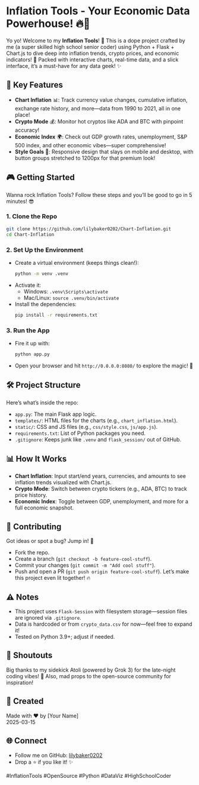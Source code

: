 # Inflation Tools - Your Economic Data Powerhouse! 🔥🎉

Yo yo! Welcome to my **Inflation Tools**! 🎵 This is a dope project crafted by me (a super skilled high school senior coder) using Python + Flask + Chart.js to dive deep into inflation trends, crypto prices, and economic indicators! 💪 Packed with interactive charts, real-time data, and a slick interface, it’s a must-have for any data geek! ✨

## 🚀 Key Features
- **Chart Inflation** 📊: Track currency value changes, cumulative inflation, exchange rate history, and more—data from 1990 to 2021, all in one place!
- **Crypto Mode** 💰: Monitor hot cryptos like ADA and BTC with pinpoint accuracy!
- **Economic Index** 🌍: Check out GDP growth rates, unemployment, S&P 500 index, and other economic vibes—super comprehensive!
- **Style Goals** 🎨: Responsive design that slays on mobile and desktop, with button groups stretched to 1200px for that premium look!

## 🎮 Getting Started
Wanna rock Inflation Tools? Follow these steps and you’ll be good to go in 5 minutes! 😎

### 1. Clone the Repo
```bash
git clone https://github.com/lilybaker0202/Chart-Inflation.git
cd Chart-Inflation
```

### 2. Set Up the Environment
- Create a virtual environment (keeps things clean!):
  ```bash
  python -m venv .venv
  ```
- Activate it:
  - Windows: `.venv\Scripts\activate`
  - Mac/Linux: `source .venv/bin/activate`
- Install the dependencies:
  ```bash
  pip install -r requirements.txt
  ```

### 3. Run the App
- Fire it up with:
  ```bash
  python app.py
  ```
- Open your browser and hit `http://0.0.0.0:8080/` to explore the magic! 🌟

## 🛠️ Project Structure
Here’s what’s inside the repo:
- `app.py`: The main Flask app logic.
- `templates/`: HTML files for the charts (e.g., `chart_inflation.html`).
- `static/`: CSS and JS files (e.g., `css/style.css`, `js/app.js`).
- `requirements.txt`: List of Python packages you need.
- `.gitignore`: Keeps junk like `.venv` and `flask_session/` out of GitHub.

## 📊 How It Works
- **Chart Inflation**: Input start/end years, currencies, and amounts to see inflation trends visualized with Chart.js.
- **Crypto Mode**: Switch between crypto tickers (e.g., ADA, BTC) to track price history.
- **Economic Index**: Toggle between GDP, unemployment, and more for a full economic snapshot.

## 🤝 Contributing
Got ideas or spot a bug? Jump in! 🙌
- Fork the repo.
- Create a branch (`git checkout -b feature-cool-stuff`).
- Commit your changes (`git commit -m "Add cool stuff"`).
- Push and open a PR (`git push origin feature-cool-stuff`).
Let’s make this project even lit together! 🔥

## ⚠️ Notes
- This project uses `Flask-Session` with filesystem storage—session files are ignored via `.gitignore`.
- Data is hardcoded or from `crypto_data.csv` for now—feel free to expand it!
- Tested on Python 3.9+; adjust if needed.

## 🙌 Shoutouts
Big thanks to my sidekick Atoli (powered by Grok 3) for the late-night coding vibes! 💖 Also, mad props to the open-source community for inspiration!

## 📅 Created
Made with ❤️ by [Your Name]  
2025-03-15

## 🌐 Connect
- Follow me on GitHub: [lilybaker0202](https://github.com/lilybaker0202)
- Drop a ⭐ if you like it! ✨

#InflationTools #OpenSource #Python #DataViz #HighSchoolCoder
